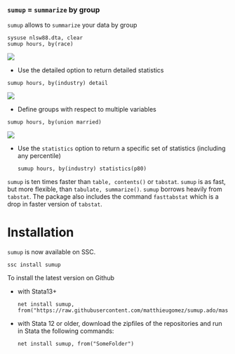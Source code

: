 


### `sumup`  = `summarize` by group

`sumup` allows to `summarize` your data by group

```
sysuse nlsw88.dta, clear
sumup hours, by(race) 
```
![](img/sum.jpg)

- Use the detailed option to return detailed statistics

```
sumup hours, by(industry) detail
```
![](img/sumdetail.jpg)


- Define groups with respect to multiple variables
```
sumup hours, by(union married) 
```
![](img/sumgroups.jpg)



- Use the `statistics` option to return a specific set of statistics (including any percentile)

	```sumup hours, by(industry) statistics(p80)```


`sumup` is ten times faster than `table, contents()` or `tabstat`. `sumup` is as fast, but more flexible, than `tabulate, summarize()`. `sumup` borrows heavily  from `tabstat`.  The package also includes the command `fasttabstat` which is a drop in faster version of `tabstat`.



# Installation
`sumup` is now available on SSC. 

```
ssc install sumup
```

To install the latest version  on Github 
- with Stata13+
	```
	net install sumup, from("https://raw.githubusercontent.com/matthieugomez/sumup.ado/master/")
	```

- with Stata 12 or older, download the zipfiles of the repositories and run in Stata the following commands:
	```
	net install sumup, from("SomeFolder")
	```
